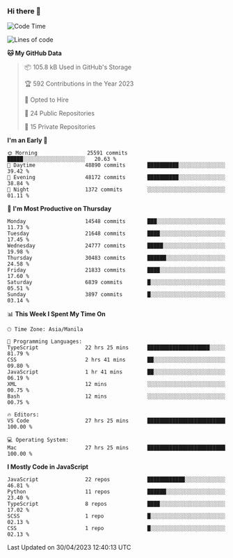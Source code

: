 ### Hi there 👋

<!--START_SECTION:waka-->
![Code Time](http://img.shields.io/badge/Code%20Time-240%20hrs%2016%20mins-blue)

![Lines of code](https://img.shields.io/badge/From%20Hello%20World%20I%27ve%20Written-57.0%20million%20lines%20of%20code-blue)

**🐱 My GitHub Data** 

> 📦 105.8 kB Used in GitHub's Storage 
 > 
> 🏆 592 Contributions in the Year 2023
 > 
> 💼 Opted to Hire
 > 
> 📜 24 Public Repositories 
 > 
> 🔑 15 Private Repositories 
 > 
**I'm an Early 🐤** 

```text
🌞 Morning                25591 commits       █████░░░░░░░░░░░░░░░░░░░░   20.63 % 
🌆 Daytime                48890 commits       ██████████░░░░░░░░░░░░░░░   39.42 % 
🌃 Evening                48172 commits       ██████████░░░░░░░░░░░░░░░   38.84 % 
🌙 Night                  1372 commits        ░░░░░░░░░░░░░░░░░░░░░░░░░   01.11 % 
```
📅 **I'm Most Productive on Thursday** 

```text
Monday                   14548 commits       ███░░░░░░░░░░░░░░░░░░░░░░   11.73 % 
Tuesday                  21648 commits       ████░░░░░░░░░░░░░░░░░░░░░   17.45 % 
Wednesday                24777 commits       █████░░░░░░░░░░░░░░░░░░░░   19.98 % 
Thursday                 30483 commits       ██████░░░░░░░░░░░░░░░░░░░   24.58 % 
Friday                   21833 commits       ████░░░░░░░░░░░░░░░░░░░░░   17.60 % 
Saturday                 6839 commits        █░░░░░░░░░░░░░░░░░░░░░░░░   05.51 % 
Sunday                   3897 commits        █░░░░░░░░░░░░░░░░░░░░░░░░   03.14 % 
```


📊 **This Week I Spent My Time On** 

```text
🕑︎ Time Zone: Asia/Manila

💬 Programming Languages: 
TypeScript               22 hrs 25 mins      ████████████████████░░░░░   81.79 % 
CSS                      2 hrs 41 mins       ██░░░░░░░░░░░░░░░░░░░░░░░   09.80 % 
JavaScript               1 hr 41 mins        ██░░░░░░░░░░░░░░░░░░░░░░░   06.19 % 
XML                      12 mins             ░░░░░░░░░░░░░░░░░░░░░░░░░   00.75 % 
Bash                     12 mins             ░░░░░░░░░░░░░░░░░░░░░░░░░   00.75 % 

🔥 Editors: 
VS Code                  27 hrs 25 mins      █████████████████████████   100.00 % 

💻 Operating System: 
Mac                      27 hrs 25 mins      █████████████████████████   100.00 % 
```

**I Mostly Code in JavaScript** 

```text
JavaScript               22 repos            ████████████░░░░░░░░░░░░░   46.81 % 
Python                   11 repos            ██████░░░░░░░░░░░░░░░░░░░   23.40 % 
TypeScript               8 repos             ████░░░░░░░░░░░░░░░░░░░░░   17.02 % 
SCSS                     1 repo              █░░░░░░░░░░░░░░░░░░░░░░░░   02.13 % 
CSS                      1 repo              █░░░░░░░░░░░░░░░░░░░░░░░░   02.13 % 
```




 Last Updated on 30/04/2023 12:40:13 UTC
<!--END_SECTION:waka-->
